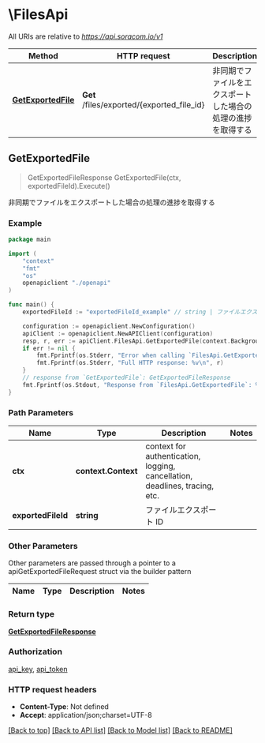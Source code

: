 # \FilesApi

All URIs are relative to *https://api.soracom.io/v1*

Method | HTTP request | Description
------------- | ------------- | -------------
[**GetExportedFile**](FilesApi.md#GetExportedFile) | **Get** /files/exported/{exported_file_id} | 非同期でファイルをエクスポートした場合の処理の進捗を取得する



## GetExportedFile

> GetExportedFileResponse GetExportedFile(ctx, exportedFileId).Execute()

非同期でファイルをエクスポートした場合の処理の進捗を取得する



### Example

```go
package main

import (
    "context"
    "fmt"
    "os"
    openapiclient "./openapi"
)

func main() {
    exportedFileId := "exportedFileId_example" // string | ファイルエクスポート ID

    configuration := openapiclient.NewConfiguration()
    apiClient := openapiclient.NewAPIClient(configuration)
    resp, r, err := apiClient.FilesApi.GetExportedFile(context.Background(), exportedFileId).Execute()
    if err != nil {
        fmt.Fprintf(os.Stderr, "Error when calling `FilesApi.GetExportedFile``: %v\n", err)
        fmt.Fprintf(os.Stderr, "Full HTTP response: %v\n", r)
    }
    // response from `GetExportedFile`: GetExportedFileResponse
    fmt.Fprintf(os.Stdout, "Response from `FilesApi.GetExportedFile`: %v\n", resp)
}
```

### Path Parameters


Name | Type | Description  | Notes
------------- | ------------- | ------------- | -------------
**ctx** | **context.Context** | context for authentication, logging, cancellation, deadlines, tracing, etc.
**exportedFileId** | **string** | ファイルエクスポート ID | 

### Other Parameters

Other parameters are passed through a pointer to a apiGetExportedFileRequest struct via the builder pattern


Name | Type | Description  | Notes
------------- | ------------- | ------------- | -------------


### Return type

[**GetExportedFileResponse**](GetExportedFileResponse.md)

### Authorization

[api_key](../README.md#api_key), [api_token](../README.md#api_token)

### HTTP request headers

- **Content-Type**: Not defined
- **Accept**: application/json;charset=UTF-8

[[Back to top]](#) [[Back to API list]](../README.md#documentation-for-api-endpoints)
[[Back to Model list]](../README.md#documentation-for-models)
[[Back to README]](../README.md)


